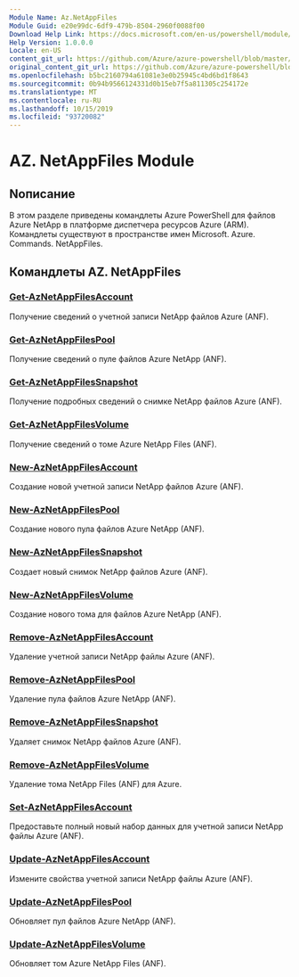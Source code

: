 ```yaml
---
Module Name: Az.NetAppFiles
Module Guid: e20e99dc-6df9-479b-8504-2960f0088f00
Download Help Link: https://docs.microsoft.com/en-us/powershell/module/az.netappfiles
Help Version: 1.0.0.0
Locale: en-US
content_git_url: https://github.com/Azure/azure-powershell/blob/master/src/NetAppFiles/NetAppFiles/help/Az.NetAppFiles.md
original_content_git_url: https://github.com/Azure/azure-powershell/blob/master/src/NetAppFiles/NetAppFiles/help/Az.NetAppFiles.md
ms.openlocfilehash: b5bc2160794a61081e3e0b25945c4bd6bd1f8643
ms.sourcegitcommit: 0b94b9566124331d0b15eb7f5a811305c254172e
ms.translationtype: MT
ms.contentlocale: ru-RU
ms.lasthandoff: 10/15/2019
ms.locfileid: "93720082"
---
```

# AZ. NetAppFiles Module
## Nописание
В этом разделе приведены командлеты Azure PowerShell для файлов Azure NetApp в платформе диспетчера ресурсов Azure (ARM). Командлеты существуют в пространстве имен Microsoft. Azure. Commands. NetAppFiles.

## Командлеты AZ. NetAppFiles
### [Get-AzNetAppFilesAccount](Get-AzNetAppFilesAccount.md)
Получение сведений о учетной записи NetApp файлов Azure (ANF).

### [Get-AzNetAppFilesPool](Get-AzNetAppFilesPool.md)
Получение сведений о пуле файлов Azure NetApp (ANF).

### [Get-AzNetAppFilesSnapshot](Get-AzNetAppFilesSnapshot.md)
Получение подробных сведений о снимке NetApp файлов Azure (ANF).

### [Get-AzNetAppFilesVolume](Get-AzNetAppFilesVolume.md)
Получение сведений о томе Azure NetApp Files (ANF).

### [New-AzNetAppFilesAccount](New-AzNetAppFilesAccount.md)
Создание новой учетной записи NetApp файлов Azure (ANF).

### [New-AzNetAppFilesPool](New-AzNetAppFilesPool.md)
Создание нового пула файлов Azure NetApp (ANF).

### [New-AzNetAppFilesSnapshot](New-AzNetAppFilesSnapshot.md)
Создает новый снимок NetApp файлов Azure (ANF).

### [New-AzNetAppFilesVolume](New-AzNetAppFilesVolume.md)
Создание нового тома для файлов Azure NetApp (ANF).

### [Remove-AzNetAppFilesAccount](Remove-AzNetAppFilesAccount.md)
Удаление учетной записи NetApp файлы Azure (ANF).

### [Remove-AzNetAppFilesPool](Remove-AzNetAppFilesPool.md)
Удаление пула файлов Azure NetApp (ANF).

### [Remove-AzNetAppFilesSnapshot](Remove-AzNetAppFilesSnapshot.md)
Удаляет снимок NetApp файлов Azure (ANF).

### [Remove-AzNetAppFilesVolume](Remove-AzNetAppFilesVolume.md)
Удаление тома NetApp Files (ANF) для Azure.

### [Set-AzNetAppFilesAccount](Set-AzNetAppFilesAccount.md)
Предоставьте полный новый набор данных для учетной записи NetApp файлы Azure (ANF).

### [Update-AzNetAppFilesAccount](Update-AzNetAppFilesAccount.md)
Измените свойства учетной записи NetApp файлы Azure (ANF).

### [Update-AzNetAppFilesPool](Update-AzNetAppFilesPool.md)
Обновляет пул файлов Azure NetApp (ANF).

### [Update-AzNetAppFilesVolume](Update-AzNetAppFilesVolume.md)
Обновляет том Azure NetApp Files (ANF).

